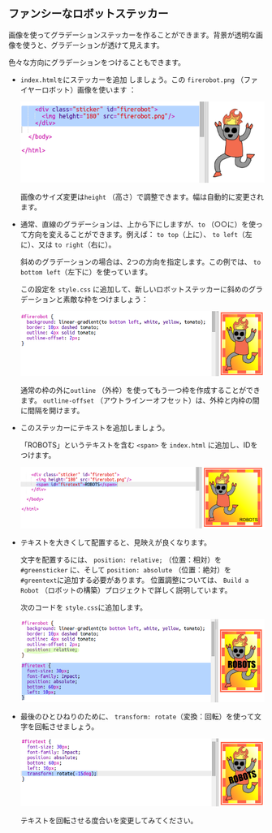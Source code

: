 ## ファンシーなロボットステッカー

画像を使ってグラデーションステッカーを作ることができます。背景が透明な画像を使うと、グラデーションが透けて見えます。

色々な方向にグラデーションをつけることもできます。

+ `index.htmlを`にステッカーを追加 しましょう。この `firerobot.png` （ファイヤーロボット）画像を使います ：
    
    ![スクリーンショット](images/stickers-fire-html.png)
    
    画像のサイズ変更は`height` （高さ）で調整できます。幅は自動的に変更されます。

+ 通常、直線のグラデーションは、上から下にしますが、`to` （○○に）を使って方向を変えることができます。例えば： `to top`（上に）、 `to left`（左に）、又は `to right`（右に）。
    
    斜めのグラデーションの場合は、2つの方向を指定します。この例では、 `to bottom left`（左下に）を使っています。
    
    この設定を `style.css` に追加して、新しいロボットステッカーに斜めのグラデーションと素敵な枠をつけましょう：
    
    ![スクリーンショット](images/stickers-fire-gradient.png)
    
    通常の枠の外に`outline` （外枠）を使ってもう一つ枠を作成することができます。 `outline-offset` （アウトラインーオフセット）は、外枠と内枠の間に間隔を開けます。

+ このステッカーにテキストを追加しましょう。
    
    「ROBOTS」というテキストを含む `<span>` を `index.html` に追加し、IDをつけます。
    
    ![スクリーンショット](images/stickers-fire-span.png)

+ テキストを大きくして配置すると、見映えが良くなります。
    
    文字を配置するには、 `position: relative;` （位置：相対）を `#greensticker` に、そして `position: absolute` （位置：絶対）を`#greentext`に追加する必要があります。 位置調整については、 `Build a Robot` （ロボットの構築）プロジェクトで詳しく説明しています。
    
    次のコードを `style.css`に追加します。
    
    ![スクリーンショット](images/stickers-fire-text-style.png)

+ 最後のひとひねりのために、 `transform: rotate`（変換：回転）を使って文字を回転させましょう。
    
    ![スクリーンショット](images/stickers-fire-rotate.png)
    
    テキストを回転させる度合いを変更してみてください。